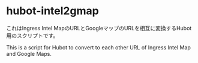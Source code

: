 # hubot-intel2gmap

これはIngress Intel MapのURLとGoogleマップのURLを相互に変換するHubot用のスクリプトです。

This is a script for Hubot to convert to each other URL of Ingress Intel Map and Google Maps.
